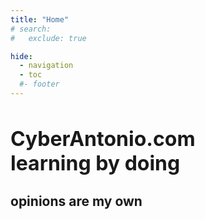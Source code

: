 ```yaml
---
title: "Home"
# search:
#   exclude: true

hide:
  - navigation
  - toc
  #- footer
---
```


<div class="hero-text">
    <h1 style="font-size:2.0rem;"><strong>CyberAntonio.com</strong></br>
    learning by doing</h1>
    <h2>opinions are my own</h2>
</div>

<div class="hero-image"></div>



<!-- The following line controls and configures the Turnstile widget. -->
<div class="cf-turnstile" data-sitekey="0x4AAAAAABh-b-ks_shO7wZt" data-theme="light"></div>
<!-- end. -->


